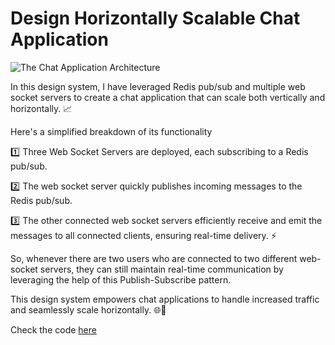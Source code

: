 # Design Horizontally Scalable Chat Application

![The Chat Application Architecture](https://i.ibb.co/dJMZLnQ/arch.png)

In this design system, I have leveraged Redis pub/sub and multiple web socket servers to create a chat application that can scale both vertically and horizontally. 📈

Here's a simplified breakdown of its functionality

1️⃣ Three Web Socket Servers are deployed, each subscribing to a Redis pub/sub.

2️⃣ The web socket server quickly publishes incoming messages to the Redis pub/sub.

3️⃣ The other connected web socket servers efficiently receive and emit the messages to all connected clients, ensuring real-time delivery. ⚡️

So, whenever there are two users who are connected to two different web-socket servers, they can still maintain real-time communication by leveraging the help of this Publish-Subscribe pattern.

This design system empowers chat applications to handle increased traffic and seamlessly scale horizontally. 🌐🚀

Check the code [here](https://github.com/BharathxD/Realtime-Chat-Engine-with-Horizontal-Scalability)
